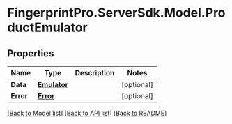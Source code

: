 # FingerprintPro.ServerSdk.Model.ProductEmulator
## Properties

Name | Type | Description | Notes
------------ | ------------- | ------------- | -------------
**Data** | [**Emulator**](Emulator.md) |  | [optional] 
**Error** | [**Error**](Error.md) |  | [optional] 

[[Back to Model list]](../README.md#documentation-for-models) [[Back to API list]](../README.md#documentation-for-api-endpoints) [[Back to README]](../README.md)

